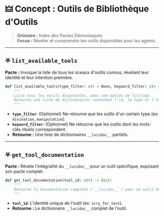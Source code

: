 # 🜲 Concept : Outils de Bibliothèque d'Outils

> **Grimoire :** Index des Pactes Démoniaques  
> **Focus :** Révéler et comprendre les outils disponibles pour les agents.

---

## ⛧ `list_available_tools`

**Pacte :** Invoque la liste de tous les sceaux d'outils connus, révélant leur identité et leur intention première.

```python
def list_available_tools(type_filter: str = None, keyword_filter: str = None) -> list[dict]:
    """
    Liste tous les outils disponibles, avec une option de filtrage.
    Retourne une liste de dictionnaires contenant l'id, le type et l'intention de chaque outil.
    """
```

*   **`type_filter`**: (Optionnel) Ne retourne que les outils d'un certain type (ex: `divination`, `manipulation`).
*   **`keyword_filter`**: (Optionnel) Ne retourne que les outils dont les mots-clés rituels correspondent.
*   **Retourne :** Une liste de dictionnaires `__lucidoc__` partiels.

---

## ⛧ `get_tool_documentation`

**Pacte :** Révèle l'intégralité du `__lucidoc__` pour un outil spécifique, exposant son pacte complet.

```python
def get_tool_documentation(tool_id: str) -> dict:
    """
    Retourne la documentation complète (`__lucidoc__`) pour un outil donné.
    """
```

*   **`tool_id`**: L'identité unique de l'outil (ex: `scry_for_text`).
*   **Retourne :** Le dictionnaire `__lucidoc__` complet de l'outil.

